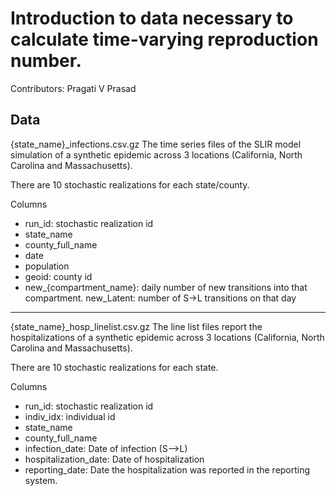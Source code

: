 # Introduction to data necessary to calculate time-varying reproduction number.

Contributors: Pragati V Prasad

## Data

{state_name}_infections.csv.gz
The time series files of the SLIR model simulation of a synthetic epidemic across 3 locations (California, North Carolina and Massachusetts).

There are 10 stochastic realizations for each state/county.

Columns
 - run_id: stochastic realization id
 - state_name
 - county_full_name
 - date
 - population
 - geoid: county id
 - new_{compartment_name}: daily number of new transitions into that compartment. new_Latent: number of S->L transitions on that day

-----------------------------------------------

{state_name}_hosp_linelist.csv.gz
The line list files report the hospitalizations of a synthetic epidemic across 3 locations (California, North Carolina and Massachusetts).

There are 10 stochastic realizations for each state.

Columns
 - run_id: stochastic realization id
 - indiv_idx: individual id
 - state_name
 - county_full_name
 - infection_date: Date of infection (S-->L)
 - hospitalization_date: Date of hospitalization 
 - reporting_date: Date the hospitalization was reported in the reporting system.



